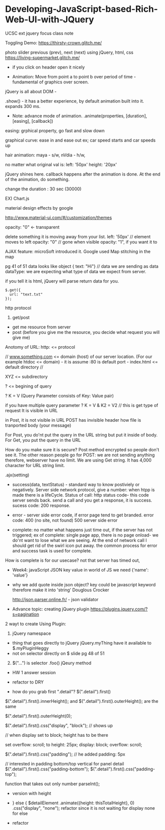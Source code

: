 # Developing-JavaScript-based-Rich-Web-UI-with-JQuery
UCSC ext jquery focus class note

Toggling Demo: 
https://thirsty-crown.glitch.me/

photo slider previous (prev), next (next) using jQuery, html, css
https://living-supermarket.glitch.me/

- if you click on header open it nicely

- Animation:  Move from point a to point b over period of time - fundamental of graphics over screen.

jQuery is all about DOM - 

.show() - it has a better experience, by default animation built into it.  expands 300 ms.

- Note: advance mode of animation.
.animate(properties, [duration], [easing], [callback])

easing: grphical property, go fast and slow down

graphical curve:  ease in and ease out 
ex; car speed starts and car speeds up

hair animation: maya - s/w, nVdia - h/w, 

no matter what original val is: left: '50px'
                                height: '20px'

jQuery shines here. callback happens after the animation is done.  At the end of the animation, do something.

change the duration : 30 sec (30000)

EX) 
Chart.js

material design effects by google

http://www.material-ui.com/#/customization/themes

opacity: "0" <- transparent

delete something it is moving away from your list.
left: '50px' // element moves to left
opacity: "0" // gone
when visible opacity: "1", if you want it to 

AJAX feature: microSoft introduced it. 
Google used Map
stitching in the map

pg 41 of 51
data looks like object
{ text: "Hi"} // data we are sending as data
dataType: we are expecting what type of data we expect from
  server.

if you tell it is html, jQuery will parse return data for you.

    $.get({
      url: "text.txt"
    });


http protocol
1) get/post
- get me resource from server
- post (before you give me the resource, you decide what request you will give me)


Anotomy of URL:
http: <= protocol

// 
www.something.com <= domain (host) of our server location. 
        (For our example
            htdoc <= domain)
            - it is assume :80 is default port
            - index.html <= default directory
//

XYZ <= subdirectory

? <= begining of query

? K = V (Query Parameter consists of Key: Value pair)  

if you have multiple query parameter
? K = V & K2 = V2 // this is get type of request It is visible in URL

in Post, it is not visible in URL
POST has invisible header how file is tranported
        body (your message)

For Post, you do'nt put the query in the URL string but put it inside of body.
For Get, you put the query in the URL

How do you make sure it is secure? Post method encrypted so people don't see it.
The other reason people go for POST: we are not sending anything therefore,
  webserver have no limit.  We are using Get string.  It has 4,000 character for URL string limit.

.ajx(setting)

- success(data, textStatus) - standard way to know postiviely or negatively. Server side network protocol, give a number: when htpp is made there is a lifeCycle.  Status of call:
http status code- this code server sends back.  send a call and you get a response, it is success.  sucess code: 200 response.

- error - server side error code, if error page tend to get branded.  error code: 400 (no site, not found)
500 server side error

- complete: no matter what happens just time out, if the server has not triggered; 
ex of complete: single page app, there is no page onload- we do'nt want to lose what we are seeing.  At the end of network call I should get rid of the swirl icon put away.  the common process for error and success task is used for complete.

How is complete is for our usecase?  not that server has timed out, 

- Week4:
javaScript JSON key value in world of JS we need 
{'name': 'value'}

- why we add quote inside json object?
  key could be javascript keyword therefore make it into 'string'
  Douglous Crocker

  http://json.parser.online.fr/ - json validator

- Advance topic: creating jQuery plugin
https://plugins.jquery.com/?s=pagination

2 wayt to create Using Plugin:
1) jQuery namespace 
- thing that goes directly to jQuery
jQuery.myThing 
have it available to $.myPluginHeggy
- not on selector directly on $
slide pg 48 of 51

2) $("...") is selector .foo() jQeury method

- HW 1 answer session
<script>
        $(".master").bind("click", function(event){
            // $("master") all master this is targeted this
            // jQuery .show() 
            //  $(this).next().show();
            
            // console.log($(this).next().css("display"));

            var detailDisplayState = $(this).next().css("display");
// if it is collapsed
            if(detailDisplayState === "none") {
              $(this).next().show();
            } else {
              $(this).next().hide();
            }

        });

</script>

- refactor to DRY

<script>
        $(".master").bind("click", function(event){
            // $("master") all master this is targeted this
            // jQuery .show() 
            //  $(this).next().show();
            
            // console.log($(this).next().css("display"));

            var detailDisplayState = $(this).next().css("display");
            var $detailElement = $(this).next();
// if it is collapsed
            if(detailDisplayState === "none") { //collapsed
              $detailElement.show();
            } else {
              $detailElement.hide();
            }

        });
</script>

- how do you grab first ".detail"?
$(".detail").first()

$(".detail").first().innerHeight(); and $(".detail").first().outerHeight(); are the same

$(".detail").first().outerHeight(0);

$(".detail").first().css("display", "block"); // shows up

// when display set to block; height has to be there

set overflow: scroll; to 
height: 25px;
display: block;
overflow: scroll;

$(".detail").first().css("padding");
// he added padding: 5px

// interested in padding bottom/top vertical for panel detail
$(".detail").first().css("padding-bottom");
$(".detail").first().css("padding-top");

<script>
 $(".master").bind("click", function(event){
            // $("master") all master this is targeted this
            // jQuery .show() 
            //  $(this).next().show();
            
            // console.log($(this).next().css("display"));

            var detailDisplayState = $(this).next().css("display");
            var $detailElement = $(this).next();
// if it is collapsed
            if(detailDisplayState === "none") { //collapsed
            // show in 5 sec
              $detailElement.show(8000);
            } else {
              $detailElement.hide();
            }

        });
</script>


function that takes out only number
parseInt();

- version with height 
<script>
/**
 *  - Include jQuery library file (Heggy: added inside of heading)
 * 
 *  - Using css, hide the detail paragraph
 *    identified by 'detail' class, from each row (Heggy: added display none on .detail)
 *
 *  - Using JavaScript and jQuery, add a click event handler
 *    to each element identified by class 'master'. The
 *    handler function will show/hide the detail paragraph
 *    for the clicked master in a toggle manner.
 */

// No need document.ready

// ?? view requirement why use class?  
// - view how they look
// apply view logic to multiple Element
// class is generated by the style requirement
// this element need same look and feel to other nextElementSibling
// - class is part of attrib of html Element
// - common to multiple Elements
// id: unique, unique look and feel/ identify differently


        // click on master, attach 
        // option1: $(".master").on("click") <-attach click event

        $(".master").bind("click", function(event){
            // $("master") all master this is targeted this
            // jQuery .show() 
            //  $(this).next().show();
            
            // console.log($(this).next().css("display"));

            var detailDisplayState = $(this).next().css("display");
            var $detailElement = $(this).next();
// if it is collapsed
            if(detailDisplayState === "none") { //collapsed

            
              // parseInt to get rid of px of 50px 
              var topPadding = parseInt($detailElement.css("padding-top"));
              var bottomPadding = parseInt($detailElement.css("padding-bottom"));
              var paragraphHeight = parseInt($detailElement.height());

              // rendered height
              var thisTotalHeight = topPadding + bottomPadding + paragraphHeight;

              // close it back up
              $detailElement.height(0);
              // show in 5 sec
            //   $detailElement.show(5000);
            //   or 
              $detailElement.css("display","block");

              // expand it using .animate() easing
              $detailElement.animate({height: thisTotalHeight}, 300);
            } else {
              $detailElement.hide();
            }

        });


</script>

-  } else {
                $detailElement
                    .animate({height: thisTotalHeight}, 0)
                    .css("display", "none");
refactor since it is not waiting for display none for else

- refactor
